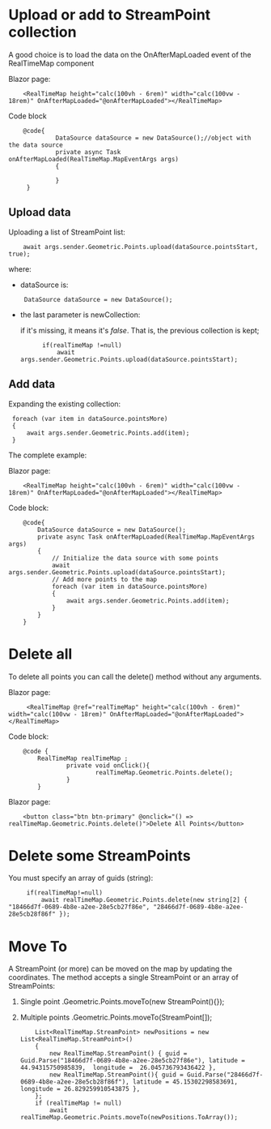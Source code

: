 # Upload or add to StreamPoint collection

A good choice is to load the data on the OnAfterMapLoaded event of the RealTimeMap component

Blazor page:

        <RealTimeMap height="calc(100vh - 6rem)" width="calc(100vw - 18rem)" OnAfterMapLoaded="@onAfterMapLoaded"></RealTimeMap>

Code block

        @code{
                 DataSource dataSource = new DataSource();//object with the data source
                 private async Task onAfterMapLoaded(RealTimeMap.MapEventArgs args)
                 {
                            
                 }
         }


## Upload data

Uploading a list of StreamPoint list:

        await args.sender.Geometric.Points.upload(dataSource.pointsStart, true);


where:

- dataSource is:

       DataSource dataSource = new DataSource();

- the last parameter is newCollection:
  
  if it's missing, it means it's _false_. That is, the previous collection is kept;

            if(realTimeMap !=null)
                await args.sender.Geometric.Points.upload(dataSource.pointsStart);

## Add data

Expanding the existing collection:

     foreach (var item in dataSource.pointsMore)
     {
         await args.sender.Geometric.Points.add(item);
     }


The complete example:

Blazor page:

        <RealTimeMap height="calc(100vh - 6rem)" width="calc(100vw - 18rem)" OnAfterMapLoaded="@onAfterMapLoaded"></RealTimeMap>

Code block:

        @code{
            DataSource dataSource = new DataSource();
            private async Task onAfterMapLoaded(RealTimeMap.MapEventArgs args)
            {
                // Initialize the data source with some points
                await args.sender.Geometric.Points.upload(dataSource.pointsStart);
                // Add more points to the map
                foreach (var item in dataSource.pointsMore)
                {
                    await args.sender.Geometric.Points.add(item);
                }
            }
        }

# Delete all 

To delete all points you can call the delete() method without any arguments.

Blazor page:

         <RealTimeMap @ref="realTimeMap" height="calc(100vh - 6rem)" width="calc(100vw - 18rem)" OnAfterMapLoaded="@onAfterMapLoaded"></RealTimeMap>

Code block:

        @code {
            RealTimeMap realTimeMap ;
                    private void onClick(){
                            realTimeMap.Geometric.Points.delete();
                    }
            }

Blazor page:

        <button class="btn btn-primary" @onclick="() => realTimeMap.Geometric.Points.delete()">Delete All Points</button>

# Delete some StreamPoints

You must specify an array of guids (string):

         if(realTimeMap!=null)
             await realTimeMap.Geometric.Points.delete(new string[2] { "18466d7f-0689-4b8e-a2ee-28e5cb27f86e", "28466d7f-0689-4b8e-a2ee-28e5cb28f86f" });

# Move To

A StreamPoint (or more) can be moved on the map by updating the coordinates. The method accepts a single StreamPoint or an array of StreamPoints:

1. Single point .Geometric.Points.moveTo(new StreamPoint(){});
2. Multiple points .Geometric.Points.moveTo(StreamPoint[]);



           List<RealTimeMap.StreamPoint> newPositions = new List<RealTimeMap.StreamPoint>()
           {
               new RealTimeMap.StreamPoint() { guid = Guid.Parse("18466d7f-0689-4b8e-a2ee-28e5cb27f86e"), latitude = 44.94315750985839,  longitude =  26.045736793436422 },
               new RealTimeMap.StreamPoint(){ guid = Guid.Parse("28466d7f-0689-4b8e-a2ee-28e5cb28f86f"), latitude = 45.15302298583691, longitude = 26.829259910543875 },
           };
           if (realTimeMap != null)
               await realTimeMap.Geometric.Points.moveTo(newPositions.ToArray());


